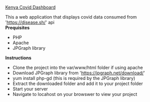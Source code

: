 [Kenya Covid Dashboard](https://heroku.com/deploy?template=https://github.com/Shizler/KenyaCovidData/tree/deploy)

This a web application that displays covid data consumed from 'https://disease.sh/' api  
**Prequisites**  
- PHP
- Apache
- JPGraph library

**Instructions**
- Clone the project into the var/www/html folder if using apache
- Download JPGraph library from 'https://jpgraph.net/download/'
- yum install php-gd (this is required by the JPGraph library)
- Extract the downloaded folder and add it to your project folder
- Start your server
- Navigate to locahost on your browswer to view your project

